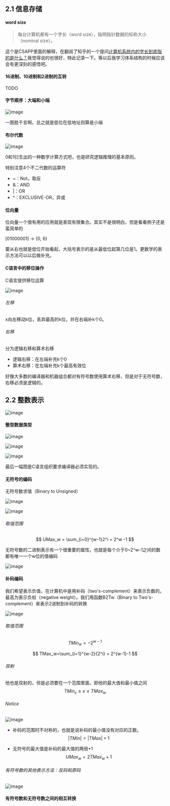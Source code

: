 ## 2.1 信息存储

#### word size

> 每台计算机都有一个字长（word size），指明指针数据的标称大小（nominal size）。

这个是CSAPP里面的解释，在翻阅了知乎的一个提问[计算机系统内的字长到底指的是什么？](https://www.zhihu.com/question/20536161)我觉得说的也很好，特此记录一下。等以后我学习体系结构的时候应该会有更深刻的感悟吧。



#### 16进制、10进制和2进制的互转

TODO



#### 字节顺序：大端和小端

![image](https://ws4.sinaimg.cn/large/005wgNfbly1g6t27fo8ztj30js05o42g.jpg)

一图胜千言啊，总之就是低位在低地址则算是小端



#### 布尔代数

![image](https://wx1.sinaimg.cn/large/005wgNfbly1g6t2b1sxsnj309y04vq4h.jpg)

0和1衍生出的一种数学计算方式吧，也是研究逻辑推理的基本原则。

特别注意4个不二代数的运算符

- ~：Not，取反
- &：AND
- |：OR
- ^：EXCLUSIVE-OR，异或



#### 位向量

位向量一个很有用的应用就是表现有限集合。其实不是很明白，但是看看例子还是蛮简单的

[01000001] -> {0, 6}

要从右也就是低位开始看起，大括号表示的是从最低位起第几位是1。更数学的表示方法可以以后做补充。



#### C语言中的移位操作

C语言提供移位运算

![image](https://wx2.sinaimg.cn/large/005wgNfbly1g6t3ap2uqdj30cp04cabw.jpg)

###### 左移

x向左移动k位，丢弃最高的k位，并在右端补k个0。

###### 右移

分为逻辑右移和算术右移

- 逻辑右移：在左端补充k个0
- 算术右移：在左端补充k个最高有效位

好像大多数的编译器和机器组合都对有符号数使用算术右移，但是对于无符号数，右移必须是逻辑的。



## 2.2 整数表示

![image](https://ws1.sinaimg.cn/large/005wgNfbly1g6t3ectej2j30eb0cc0y2.jpg)



#### 整型数据类型

![image](https://wx1.sinaimg.cn/large/005wgNfbly1g6uh3qzegjj30et096n2d.jpg)

![image](https://ws3.sinaimg.cn/large/005wgNfbly1g6uh3ztyu6j30f808rjvv.jpg)

![image](https://ws3.sinaimg.cn/large/005wgNfbly1g6uh4fyzl3j30fa094q7r.jpg)

最后一幅图是C语言组织要求编译器必须实现的。



#### 无符号的编码

无符号数求值（Binary to Unsigned）

![image](https://wx4.sinaimg.cn/large/005wgNfbly1g6uh6np014j30is02wmy4.jpg)

![image](https://ws4.sinaimg.cn/large/005wgNfbly1g6uh7a057kj30hl02ujt5.jpg)

###### 取值范围

$$
UMax_w = \sum_{i=0}^{w-1}2^i = 2^w -1
$$



无符号数的二进制表示有一个很重要的属性，也就是每个介于0~2^w-1之间的数都有唯一一个w位的值编码

![image](https://ws1.sinaimg.cn/large/005wgNfbly1g6uhcxpu53j30jy058gpq.jpg)



#### 补码编码

我们希望表示负值，在计算机中是用补码（two's-complement）来表示负数的。最高为表示负权（negative weight）。我们用函数B2Tw（Binary to Two's-complement）来表示2进制到补码的转换

![image](https://ws1.sinaimg.cn/large/005wgNfbly1g6uhhynrvdj30k0081jvp.jpg)

###### 取值范围

$$
TMin_w=-2^{w-1}
$$

$$
TMax_w=\sum_{i=1}^{w-2}{2^i} = 2^{w-1}-1
$$

###### 双射

他也是双射的，但是必须要在一个范围里面，即他的最大值和最小值之间
$$
TMin_x \leq x \leq TMax_w
$$

###### Notice

![image](https://wx4.sinaimg.cn/large/005wgNfbly1g6ui83ek90j30jy07cafp.jpg)

- 补码的范围时不对称的，也就是说补码的最小值没有对应的正数。
  $$
  |TMin| = |TMax| + 1
  $$

- 无符号的最大值是补码的最大值的两倍+1
  $$
  UMax_w = 2TMax_w+1
  $$

###### 有符号数的其他表示方法：反码和原码

![image](https://wx3.sinaimg.cn/large/005wgNfbly1g6uk43z5fpj30jy09813z.jpg)



#### 有符号数和无符号数之间的相互转换



